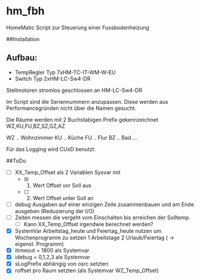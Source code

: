 # hm_fbh
HomeMatic Script zur Steuerung einer Fussbodenheizung

##Installation


## Aufbau:

* TempRegler Typ 7xHM-TC-IT-WM-W-EU
* Switch     Typ 2xHM-LC-Sw4-DR

Stellmotoren stromlos geschlossen an HM-LC-Sw4-DR

Im Script sind die Seriennummern anzupassen. Diese werden aus
Performancegründen nicht über die Namen gesucht.

Die Räume werden mit 2 Buchstabigen Prefix gekennzeichnet
WZ,KU,FU,BZ,SZ,GZ,AZ

WZ .. Wohnzimmer
KU .. Küche
FU .. Flur
BZ .. Bad
...

Für das Logging wird CUxD benutzt.

##ToDo

- [ ] XX_Temp_Offset als 2 Variablen Sysvar mit
   - [x] 1. Wert Offset vor Soll aus
   - [ ] 2. Wert Offset unter Soll an
- [ ] debug Ausgaben auf einer einzigen Zeile zusammenbauen und am Ende ausgeben (Reduzierung der I/O)
- [ ] Zeiten messen die vergeht vom Einschalten bis erreichen der Solltemp.
  - [ ] Kann XX_Temp_Offset irgendwie berechnet werden?
- [x] SystemVar Arbeitstag_heute und Feiertag_heute nutzen um Wochenprogramm zu setzen 1 Arbeitstage 2 Urlaub/Feiertag ( -> eigenst. Programm)
- [x] itimeout = 1800 als Systemvar
- [x] idebug = 0,1,2,3 als Systemvar
- [x] sLogPrefix abhängig von osrc setzten
- [x] roffset pro Raum setzten (als Systemvar WZ_Temp_Offset)
